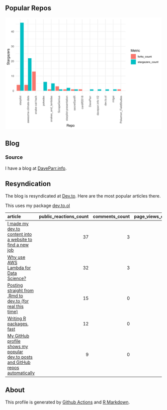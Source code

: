 
## Popular Repos

![](graph.png)

## Blog

### Source

I have a blog at [DaveParr.info](DaveParr.info).

## Resyndication

The blog is resyndicated at [Dev.to](https://dev.to/daveparr). Here are
the most popular articles there.

This uses my package [dev.to.ol](https://github.com/DaveParr/dev.to.ol)

| article                                                                                                                                                                                       | public_reactions_count | comments_count | page_views_count |
|:----------------------------------------------------------------------------------------------------------------------------------------------------------------------------------------------|-----------------------:|---------------:|-----------------:|
| [I made my dev.to content into a website to find a new job](https://dev.to/daveparr/i-made-my-dev-to-content-into-a-website-to-find-a-new-job-2kn5)                                           |                     37 |              3 |              590 |
| [Why use AWS Lambda for Data Science?](https://dev.to/daveparr/why-use-aws-lambda-for-data-science-421)                                                                                       |                     32 |              3 |             1243 |
| [Posting straight from .Rmd to dev.to (for real this time)](https://dev.to/daveparr/posting-straight-from-rmd-to-dev-to-1j4p)                                                                 |                     15 |              0 |              210 |
| [Writing R packages, fast](https://dev.to/daveparr/writing-r-packages-fast-474c)                                                                                                              |                     12 |              0 |               77 |
| [My GitHub profile shows my popular dev.to posts and GitHub repos automatically](https://dev.to/daveparr/my-github-profile-shows-my-popular-dev-to-posts-and-github-repos-automatically-2n05) |                      9 |              0 |              191 |

## About

This profile is generated by [Github
Actions](https://github.com/DaveParr/DaveParr/blob/main/.github/workflows/main.yml)
and [R
Markdown](https://github.com/DaveParr/DaveParr/blob/main/README.Rmd).
